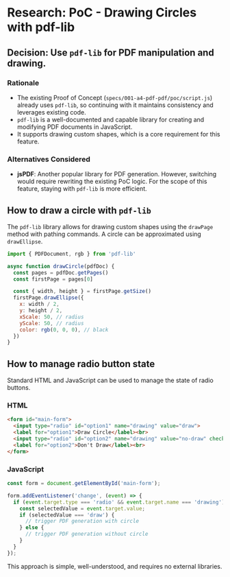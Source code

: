 # Research: PoC - Drawing Circles with pdf-lib

## Decision: Use `pdf-lib` for PDF manipulation and drawing.

### Rationale
- The existing Proof of Concept (`specs/001-a4-pdf-pdf/poc/script.js`) already uses `pdf-lib`, so continuing with it maintains consistency and leverages existing code.
- `pdf-lib` is a well-documented and capable library for creating and modifying PDF documents in JavaScript.
- It supports drawing custom shapes, which is a core requirement for this feature.

### Alternatives Considered
- **jsPDF**: Another popular library for PDF generation. However, switching would require rewriting the existing PoC logic. For the scope of this feature, staying with `pdf-lib` is more efficient.

## How to draw a circle with `pdf-lib`
The `pdf-lib` library allows for drawing custom shapes using the `drawPage` method with pathing commands. A circle can be approximated using `drawEllipse`.

```javascript
import { PDFDocument, rgb } from 'pdf-lib'

async function drawCircle(pdfDoc) {
  const pages = pdfDoc.getPages()
  const firstPage = pages[0]

  const { width, height } = firstPage.getSize()
  firstPage.drawEllipse({
    x: width / 2,
    y: height / 2,
    xScale: 50, // radius
    yScale: 50, // radius
    color: rgb(0, 0, 0), // black
  })
}
```

## How to manage radio button state
Standard HTML and JavaScript can be used to manage the state of radio buttons.

### HTML
```html
<form id="main-form">
  <input type="radio" id="option1" name="drawing" value="draw">
  <label for="option1">Draw Circle</label><br>
  <input type="radio" id="option2" name="drawing" value="no-draw" checked>
  <label for="option2">Don't Draw</label><br>
</form>
```

### JavaScript
```javascript
const form = document.getElementById('main-form');

form.addEventListener('change', (event) => {
  if (event.target.type === 'radio' && event.target.name === 'drawing') {
    const selectedValue = event.target.value;
    if (selectedValue === 'draw') {
      // trigger PDF generation with circle
    } else {
      // trigger PDF generation without circle
    }
  }
});
```
This approach is simple, well-understood, and requires no external libraries.